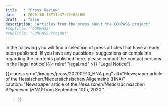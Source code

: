 ```yaml
---
title   : "Press Review"
date    : 2020-10-13T11:37:52+06:00
draft   : false
description: "Articles from the press about the COMPASS project"
#topTitle: "COMPASS"
#subTitle: "COMPASS-Projekt"
---
```


In the following you will find a selection of press articles that have already been published. If you have any questions, suggestions or complaints regarding the contents published here, please contact the contact persons in the [legal notice]({{< relref "legal.md" >}} "Legal Notice").

{{< press 
        src="/images/press/20200910_HNA.png"
        alt="Newspaper article of the Hessischen/Niedersächsischen Allgemeine (HNA)" 
        caption="Newspaper article of the *Hessischen/Niedersächsischen Allgemeine (HNA)* from September 10th, 2020." 
>}}


